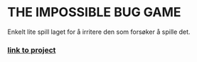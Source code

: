 # THE IMPOSSIBLE BUG GAME

Enkelt lite spill laget for å irritere den som forsøker å spille det. 


### [link to project](http://sad-reward02.surge.sh//)